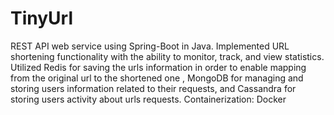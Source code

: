 # TinyUrl
REST API web service using  Spring-Boot in Java. Implemented URL shortening functionality with the ability to monitor, track, and view statistics. Utilized Redis for saving the urls information in order to enable mapping from the original url to the shortened one , MongoDB for managing and storing users information related to their requests, and Cassandra for storing users activity about urls requests.
Containerization: Docker
